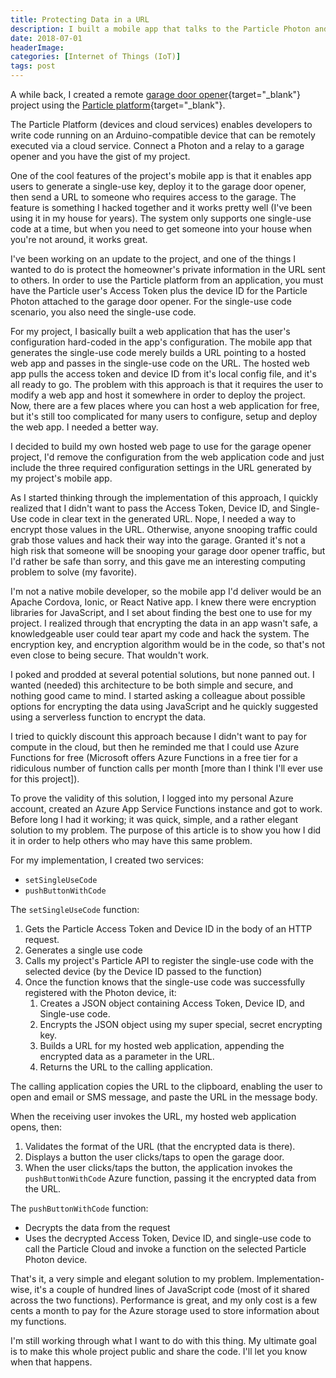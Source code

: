 ```yaml
---
title: Protecting Data in a URL
description: I built a mobile app that talks to the Particle Photon and I wrote this article to describe the steps I took to hide the Particle API Token and device ID in cloud API URLs.
date: 2018-07-01
headerImage: 
categories: [Internet of Things (IoT)]
tags: post
---
```


A while back, I created a remote [garage door opener](https://github.com/johnwargo/particle-garage-door-controller){target="_blank"} project using the [Particle platform](https://www.particle.io/){target="_blank"}.

The Particle Platform (devices and cloud services) enables developers to write code running on an Arduino-compatible device that can be remotely executed via a cloud service. Connect a Photon and a relay to a garage opener and you have the gist of my project.

One of the cool features of the project's mobile app is that it enables app users to generate a single-use key, deploy it to the garage door opener, then send a URL to someone who requires access to the garage. The feature is something I hacked together and it works pretty well (I've been using it in my house for years). The system only supports one single-use code at a time, but when you need to get someone into your house when you're not around, it works great.

I've been working on an update to the project, and one of the things I wanted to do is protect the homeowner's private information in the URL sent to others. In order to use the Particle platform from an application, you must have the Particle user's Access Token plus the device ID for the Particle Photon attached to the garage door opener. For the single-use code scenario, you also need the single-use code.

For my project, I basically built a web application that has the user's configuration hard-coded in the app's configuration. The mobile app that generates the single-use code merely builds a URL pointing to a hosted web app and passes in the single-use code on the URL. The hosted web app pulls the access token and device ID from it's local config file, and it's all ready to go. The problem with this approach is that it requires the user to modify a web app and host it somewhere in order to deploy the project. Now, there are a few places where you can host a web application for free, but it's still too complicated for many users to configure, setup and deploy the web app. I needed a better way.

I decided to build my own hosted web page to use for the garage opener project, I'd remove the configuration from the web application code and just include the three required configuration settings in the URL generated by my project's mobile app.

As I started thinking through the implementation of this approach, I quickly realized that I didn't want to pass the Access Token, Device ID, and Single-Use code in clear text in the generated URL. Nope, I needed a way to encrypt those values in the URL. Otherwise, anyone snooping traffic could grab those values and hack their way into the garage. Granted it's not a high risk that someone will be snooping your garage door opener traffic, but I'd rather be safe than sorry, and this gave me an interesting computing problem to solve (my favorite).

I'm not a native mobile developer, so the mobile app I'd deliver would be an Apache Cordova, Ionic, or React Native app. I knew there were encryption libraries for JavaScript, and I set about finding the best one to use for my project. I realized through that encrypting the data in an app wasn't safe, a knowledgeable user could tear apart my code and hack the system. The encryption key, and encryption algorithm would be in the code, so that's not even close to being secure. That wouldn't work.

I poked and prodded at several potential solutions, but none panned out. I wanted (needed) this architecture to be both simple and secure, and nothing good came to mind. I started asking a colleague about possible options for encrypting the data using JavaScript and he quickly suggested using a serverless function to encrypt the data.

I tried to quickly discount this approach because I didn't want to pay for compute in the cloud, but then he reminded me that I could use Azure Functions for free (Microsoft offers Azure Functions in a free tier for a ridiculous number of function calls per month [more than I think I'll ever use for this project]).

To prove the validity of this solution, I logged into my personal Azure account, created an Azure App Service Functions instance and got to work. Before long I had it working; it was quick, simple, and a rather elegant solution to my problem. The purpose of this article is to show you how I did it in order to help others who may have this same problem.

For my implementation, I created two services:

* `setSingleUseCode`
* `pushButtonWithCode`

The `setSingleUseCode` function:

1. Gets the Particle Access Token and Device ID in the body of an HTTP request.
2. Generates a single use code
3. Calls my project's Particle API to register the single-use code with the selected device (by the Device ID passed to the function)
4. Once the function knows that the single-use code was successfully registered with the Photon device, it:
    1. Creates a JSON object containing Access Token, Device ID, and Single-use code.
    2. Encrypts the JSON object using my super special, secret encrypting key.
    3. Builds a URL for my hosted web application, appending the encrypted data as a parameter in the URL.
    4. Returns the URL to the calling application.

The calling application copies the URL to the clipboard, enabling the user to open and email or SMS message, and paste the URL in the message body.  

When the receiving user invokes the URL, my hosted web application opens, then:

1. Validates the format of the URL (that the encrypted data is there).
2. Displays a button the user clicks/taps to open the garage door.
3. When the user clicks/taps the button, the application invokes the `pushButtonWithCode` Azure function, passing it the encrypted data from the URL.

The `pushButtonWithCode` function:

* Decrypts the data from the request
* Uses the decrypted Access Token, Device ID, and single-use code to call the Particle Cloud and invoke a function on the selected Particle Photon device.

That's it, a very simple and elegant solution to my problem. Implementation-wise, it's a couple of hundred lines of JavaScript code (most of it shared across the two functions). Performance is great, and my only cost is a few cents a month to pay for the Azure storage used to store information about my functions.

I'm still working through what I want to do with this thing. My ultimate goal is to make this whole project public and share the code. I'll let you know when that happens.